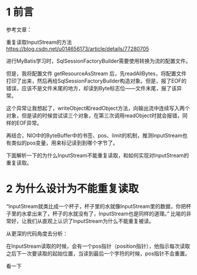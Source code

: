 # 1 前言

参考文章：

重复读取InputStream的方法    https://blog.csdn.net/u014656173/article/details/77280705


进行MyBatis学习时，SqlSessionFactoryBuilder需要使用转换为流的配置文件。

但是，我将配置文件  getResourceAsStream  后，先readAllBytes，将配置文件打印了出来，然后再给SqlSessionFactoryBuilder构造对象。但是，报了EOF的错误，应该不是文件末尾的地方，却读到Byte标志位——文件末尾，报了该异常。

这个异常让我想起了，writeObject和readObject方法，向输出流中连续写入两个对象，但是读的时候尝试读三个对象，在第三次调用readObject时就会报错，同样的EOF异常。

再结合，NIO中的ByteBuffer中的书签、pos、limit的机制，推测InputStream也有类似的pos变量，用来标记读到到哪个字节了。

下面解析一下的为什么InputStream不能重复读取，和如何实现对InputStream的重复读取。

# 2 为什么设计为不能重复读取

“InputStream就类比成一个杯子，杯子里的水就像InputStream里的数据，你把杯子里的水拿出来了，杯子的水就没有了，InputStream也是同样的道理。”
比喻的非常好，让我们从直观上认识了InputStream为什么不能重复被读。

从更深的代码角度去分析：

在InputStream读取的时候，会有一个pos指针（position指针），他指示每次读取之后下一次要读取的起始位置，当读到最后一个字符的时候，pos指针不会重置。

看一下
